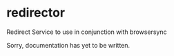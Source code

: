 # redirector
Redirect Service to use in conjunction with browsersync

Sorry, documentation has yet to be written.
